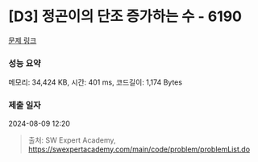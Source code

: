 # [D3] 정곤이의 단조 증가하는 수 - 6190 

[문제 링크](https://swexpertacademy.com/main/code/problem/problemDetail.do?contestProbId=AWcPjEuKAFgDFAU4) 

### 성능 요약

메모리: 34,424 KB, 시간: 401 ms, 코드길이: 1,174 Bytes

### 제출 일자

2024-08-09 12:20



> 출처: SW Expert Academy, https://swexpertacademy.com/main/code/problem/problemList.do